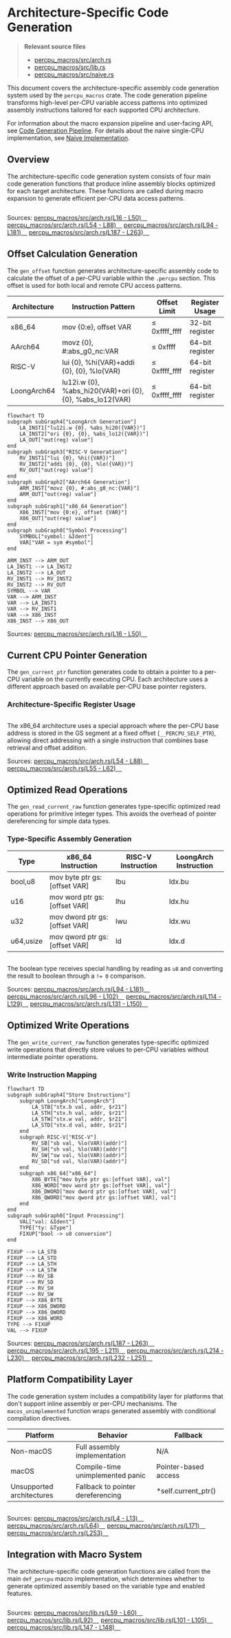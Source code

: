 # Architecture-Specific Code Generation

> **Relevant source files**
> * [percpu_macros/src/arch.rs](https://github.com/arceos-org/percpu/blob/89c8a54c/percpu_macros/src/arch.rs)
> * [percpu_macros/src/lib.rs](https://github.com/arceos-org/percpu/blob/89c8a54c/percpu_macros/src/lib.rs)
> * [percpu_macros/src/naive.rs](https://github.com/arceos-org/percpu/blob/89c8a54c/percpu_macros/src/naive.rs)

This document covers the architecture-specific assembly code generation system used by the `percpu_macros` crate. The code generation pipeline transforms high-level per-CPU variable access patterns into optimized assembly instructions tailored for each supported CPU architecture.

For information about the macro expansion pipeline and user-facing API, see [Code Generation Pipeline](/arceos-org/percpu/3.3-code-generation-pipeline). For details about the naive single-CPU implementation, see [Naive Implementation](/arceos-org/percpu/5.2-naive-implementation).

## Overview

The architecture-specific code generation system consists of four main code generation functions that produce inline assembly blocks optimized for each target architecture. These functions are called during macro expansion to generate efficient per-CPU data access patterns.

```

```

Sources: [percpu_macros/src/arch.rs(L16 - L50)&emsp;](https://github.com/arceos-org/percpu/blob/89c8a54c/percpu_macros/src/arch.rs#L16-L50) [percpu_macros/src/arch.rs(L54 - L88)&emsp;](https://github.com/arceos-org/percpu/blob/89c8a54c/percpu_macros/src/arch.rs#L54-L88) [percpu_macros/src/arch.rs(L94 - L181)&emsp;](https://github.com/arceos-org/percpu/blob/89c8a54c/percpu_macros/src/arch.rs#L94-L181) [percpu_macros/src/arch.rs(L187 - L263)&emsp;](https://github.com/arceos-org/percpu/blob/89c8a54c/percpu_macros/src/arch.rs#L187-L263)

## Offset Calculation Generation

The `gen_offset` function generates architecture-specific assembly code to calculate the offset of a per-CPU variable within the `.percpu` section. This offset is used for both local and remote CPU access patterns.

|Architecture|Instruction Pattern|Offset Limit|Register Usage|
| --- | --- | --- | --- |
|x86_64|mov {0:e}, offset VAR|≤ 0xffff_ffff|32-bit register|
|AArch64|movz {0}, #:abs_g0_nc:VAR|≤ 0xffff|64-bit register|
|RISC-V|lui {0}, %hi(VAR)+addi {0}, {0}, %lo(VAR)|≤ 0xffff_ffff|64-bit register|
|LoongArch64|lu12i.w {0}, %abs_hi20(VAR)+ori {0}, {0}, %abs_lo12(VAR)|≤ 0xffff_ffff|64-bit register|

```mermaid
flowchart TD
subgraph subGraph4["LoongArch Generation"]
    LA_INST1["lu12i.w {0}, %abs_hi20({VAR})"]
    LA_INST2["ori {0}, {0}, %abs_lo12({VAR})"]
    LA_OUT["out(reg) value"]
end
subgraph subGraph3["RISC-V Generation"]
    RV_INST1["lui {0}, %hi({VAR})"]
    RV_INST2["addi {0}, {0}, %lo({VAR})"]
    RV_OUT["out(reg) value"]
end
subgraph subGraph2["AArch64 Generation"]
    ARM_INST["movz {0}, #:abs_g0_nc:{VAR}"]
    ARM_OUT["out(reg) value"]
end
subgraph subGraph1["x86_64 Generation"]
    X86_INST["mov {0:e}, offset {VAR}"]
    X86_OUT["out(reg) value"]
end
subgraph subGraph0["Symbol Processing"]
    SYMBOL["symbol: &Ident"]
    VAR["VAR = sym #symbol"]
end

ARM_INST --> ARM_OUT
LA_INST1 --> LA_INST2
LA_INST2 --> LA_OUT
RV_INST1 --> RV_INST2
RV_INST2 --> RV_OUT
SYMBOL --> VAR
VAR --> ARM_INST
VAR --> LA_INST1
VAR --> RV_INST1
VAR --> X86_INST
X86_INST --> X86_OUT
```

Sources: [percpu_macros/src/arch.rs(L16 - L50)&emsp;](https://github.com/arceos-org/percpu/blob/89c8a54c/percpu_macros/src/arch.rs#L16-L50)

## Current CPU Pointer Generation

The `gen_current_ptr` function generates code to obtain a pointer to a per-CPU variable on the currently executing CPU. Each architecture uses a different approach based on available per-CPU base pointer registers.

### Architecture-Specific Register Usage

```

```

The x86_64 architecture uses a special approach where the per-CPU base address is stored in the GS segment at a fixed offset (`__PERCPU_SELF_PTR`), allowing direct addressing with a single instruction that combines base retrieval and offset addition.

Sources: [percpu_macros/src/arch.rs(L54 - L88)&emsp;](https://github.com/arceos-org/percpu/blob/89c8a54c/percpu_macros/src/arch.rs#L54-L88) [percpu_macros/src/arch.rs(L55 - L62)&emsp;](https://github.com/arceos-org/percpu/blob/89c8a54c/percpu_macros/src/arch.rs#L55-L62)

## Optimized Read Operations

The `gen_read_current_raw` function generates type-specific optimized read operations for primitive integer types. This avoids the overhead of pointer dereferencing for simple data types.

### Type-Specific Assembly Generation

|Type|x86_64 Instruction|RISC-V Instruction|LoongArch Instruction|
| --- | --- | --- | --- |
|bool,u8|mov byte ptr gs:[offset VAR]|lbu|ldx.bu|
|u16|mov word ptr gs:[offset VAR]|lhu|ldx.hu|
|u32|mov dword ptr gs:[offset VAR]|lwu|ldx.wu|
|u64,usize|mov qword ptr gs:[offset VAR]|ld|ldx.d|

```

```

The boolean type receives special handling by reading as `u8` and converting the result to boolean through a `!= 0` comparison.

Sources: [percpu_macros/src/arch.rs(L94 - L181)&emsp;](https://github.com/arceos-org/percpu/blob/89c8a54c/percpu_macros/src/arch.rs#L94-L181) [percpu_macros/src/arch.rs(L96 - L102)&emsp;](https://github.com/arceos-org/percpu/blob/89c8a54c/percpu_macros/src/arch.rs#L96-L102) [percpu_macros/src/arch.rs(L114 - L129)&emsp;](https://github.com/arceos-org/percpu/blob/89c8a54c/percpu_macros/src/arch.rs#L114-L129) [percpu_macros/src/arch.rs(L131 - L150)&emsp;](https://github.com/arceos-org/percpu/blob/89c8a54c/percpu_macros/src/arch.rs#L131-L150)

## Optimized Write Operations

The `gen_write_current_raw` function generates type-specific optimized write operations that directly store values to per-CPU variables without intermediate pointer operations.

### Write Instruction Mapping

```mermaid
flowchart TD
subgraph subGraph4["Store Instructions"]
    subgraph LoongArch["LoongArch"]
        LA_STB["stx.b val, addr, $r21"]
        LA_STH["stx.h val, addr, $r21"]
        LA_STW["stx.w val, addr, $r21"]
        LA_STD["stx.d val, addr, $r21"]
    end
    subgraph RISC-V["RISC-V"]
        RV_SB["sb val, %lo(VAR)(addr)"]
        RV_SH["sh val, %lo(VAR)(addr)"]
        RV_SW["sw val, %lo(VAR)(addr)"]
        RV_SD["sd val, %lo(VAR)(addr)"]
    end
    subgraph x86_64["x86_64"]
        X86_BYTE["mov byte ptr gs:[offset VAR], val"]
        X86_WORD["mov word ptr gs:[offset VAR], val"]
        X86_DWORD["mov dword ptr gs:[offset VAR], val"]
        X86_QWORD["mov qword ptr gs:[offset VAR], val"]
    end
end
subgraph subGraph0["Input Processing"]
    VAL["val: &Ident"]
    TYPE["ty: &Type"]
    FIXUP["bool -> u8 conversion"]
end

FIXUP --> LA_STB
FIXUP --> LA_STD
FIXUP --> LA_STH
FIXUP --> LA_STW
FIXUP --> RV_SB
FIXUP --> RV_SD
FIXUP --> RV_SH
FIXUP --> RV_SW
FIXUP --> X86_BYTE
FIXUP --> X86_DWORD
FIXUP --> X86_QWORD
FIXUP --> X86_WORD
TYPE --> FIXUP
VAL --> FIXUP
```

Sources: [percpu_macros/src/arch.rs(L187 - L263)&emsp;](https://github.com/arceos-org/percpu/blob/89c8a54c/percpu_macros/src/arch.rs#L187-L263) [percpu_macros/src/arch.rs(L195 - L211)&emsp;](https://github.com/arceos-org/percpu/blob/89c8a54c/percpu_macros/src/arch.rs#L195-L211) [percpu_macros/src/arch.rs(L214 - L230)&emsp;](https://github.com/arceos-org/percpu/blob/89c8a54c/percpu_macros/src/arch.rs#L214-L230) [percpu_macros/src/arch.rs(L232 - L251)&emsp;](https://github.com/arceos-org/percpu/blob/89c8a54c/percpu_macros/src/arch.rs#L232-L251)

## Platform Compatibility Layer

The code generation system includes a compatibility layer for platforms that don't support inline assembly or per-CPU mechanisms. The `macos_unimplemented` function wraps generated assembly with conditional compilation directives.

|Platform|Behavior|Fallback|
| --- | --- | --- |
|Non-macOS|Full assembly implementation|N/A|
|macOS|Compile-time unimplemented panic|Pointer-based access|
|Unsupported architectures|Fallback to pointer dereferencing|*self.current_ptr()|

```

```

Sources: [percpu_macros/src/arch.rs(L4 - L13)&emsp;](https://github.com/arceos-org/percpu/blob/89c8a54c/percpu_macros/src/arch.rs#L4-L13) [percpu_macros/src/arch.rs(L64)&emsp;](https://github.com/arceos-org/percpu/blob/89c8a54c/percpu_macros/src/arch.rs#L64-L64) [percpu_macros/src/arch.rs(L171)&emsp;](https://github.com/arceos-org/percpu/blob/89c8a54c/percpu_macros/src/arch.rs#L171-L171) [percpu_macros/src/arch.rs(L253)&emsp;](https://github.com/arceos-org/percpu/blob/89c8a54c/percpu_macros/src/arch.rs#L253-L253)

## Integration with Macro System

The architecture-specific code generation functions are called from the main `def_percpu` macro implementation, which determines whether to generate optimized assembly based on the variable type and enabled features.

```

```

Sources: [percpu_macros/src/lib.rs(L59 - L60)&emsp;](https://github.com/arceos-org/percpu/blob/89c8a54c/percpu_macros/src/lib.rs#L59-L60) [percpu_macros/src/lib.rs(L92)&emsp;](https://github.com/arceos-org/percpu/blob/89c8a54c/percpu_macros/src/lib.rs#L92-L92) [percpu_macros/src/lib.rs(L101 - L105)&emsp;](https://github.com/arceos-org/percpu/blob/89c8a54c/percpu_macros/src/lib.rs#L101-L105) [percpu_macros/src/lib.rs(L147 - L148)&emsp;](https://github.com/arceos-org/percpu/blob/89c8a54c/percpu_macros/src/lib.rs#L147-L148)